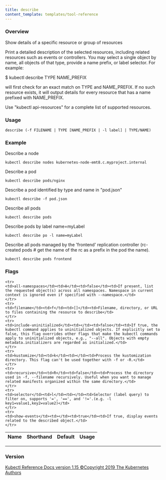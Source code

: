 ```yaml
---
title: describe
content_template: templates/tool-reference
---
```


### Overview
Show details of a specific resource or group of resources

 Print a detailed description of the selected resources, including related resources such as events or controllers. You may select a single object by name, all objects of that type, provide a name prefix, or label selector. For example:

  $ kubectl describe TYPE NAME_PREFIX
  
 will first check for an exact match on TYPE and NAME_PREFIX. If no such resource exists, it will output details for every resource that has a name prefixed with NAME_PREFIX.

Use "kubectl api-resources" for a complete list of supported resources.

### Usage

`describe (-f FILENAME | TYPE [NAME_PREFIX | -l label] | TYPE/NAME)`


### Example

 Describe a node

```shell
kubectl describe nodes kubernetes-node-emt8.c.myproject.internal
```

 Describe a pod

```shell
kubectl describe pods/nginx
```

 Describe a pod identified by type and name in "pod.json"

```shell
kubectl describe -f pod.json
```

 Describe all pods

```shell
kubectl describe pods
```

 Describe pods by label name=myLabel

```shell
kubectl describe po -l name=myLabel
```

 Describe all pods managed by the 'frontend' replication controller (rc-created pods # get the name of the rc as a prefix in the pod the name).

```shell
kubectl describe pods frontend
```




### Flags

<div class="table-responsive"><table class="table table-bordered">
<thead class="thead-light">
<tr>
            <th>Name</th>
            <th>Shorthand</th>
            <th>Default</th>
            <th>Usage</th>
        </tr>
    </thead>
    <tbody>
    
    <tr>
    <td>all-namespaces</td><td>A</td><td>false</td><td>If present, list the requested object(s) across all namespaces. Namespace in current context is ignored even if specified with --namespace.</td>
    </tr>
    <tr>
    <td>filename</td><td>f</td><td>[]</td><td>Filename, directory, or URL to files containing the resource to describe</td>
    </tr>
    <tr>
    <td>include-uninitialized</td><td></td><td>false</td><td>If true, the kubectl command applies to uninitialized objects. If explicitly set to false, this flag overrides other flags that make the kubectl commands apply to uninitialized objects, e.g., "--all". Objects with empty metadata.initializers are regarded as initialized.</td>
    </tr>
    <tr>
    <td>kustomize</td><td>k</td><td></td><td>Process the kustomization directory. This flag can't be used together with -f or -R.</td>
    </tr>
    <tr>
    <td>recursive</td><td>R</td><td>false</td><td>Process the directory used in -f, --filename recursively. Useful when you want to manage related manifests organized within the same directory.</td>
    </tr>
    <tr>
    <td>selector</td><td>l</td><td></td><td>Selector (label query) to filter on, supports '=', '==', and '!='.(e.g. -l key1=value1,key2=value2)</td>
    </tr>
    <tr>
    <td>show-events</td><td></td><td>true</td><td>If true, display events related to the described object.</td>
    </tr>
</tbody>
</table></div>




<hr>


### Version
<div class="kubectl-reference-copyright">

<a href="https://github.com/kubernetes/kubernetes">Kubectl Reference Docs version 1.15 &#xa9;Copyright 2019 The Kubernetes Authors</a>
</div>

